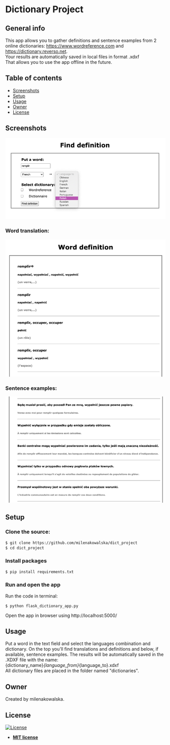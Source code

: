 # Dictionary Project

## General info
This app allows you to gather definitions and sentence examples from 2 online dictionaries: https://www.wordreference.com and https://dictionary.reverso.net. \
Your results are automatically saved in local files in format .xdxf \
That allows you to use the app offline in the future.

## Table of contents
* [Screenshots](#screenshots)
* [Setup](#setup)
* [Usage](#usage)
* [Owner](#owner)
* [License](#license)

## Screenshots
![Screenshot1](./img/Screenshot1.png)
### Word translation:
![Screenshot2](./img/Screenshot2.png)
### Sentence examples:
![Screenshot3](./img/Screenshot3.png)

## Setup
### Clone the source:

```shell
$ git clone https://github.com/milenakowalska/dict_project
$ cd dict_project
```
### Install packages

```shell
$ pip install requirements.txt
```
### Run and open the app

Run the code in terminal:

```shell
$ python flask_dictionary_app.py
```

Open the app in browser using http://localhost:5000/

## Usage
Put a word in the text field and select the languages combination and dictionary.
On the top you'll find translations and definitions and below, if available, sentence examples. 
The results will be automatically saved in the .XDXF file with the name: \
{dictionary_name}_{language_from}_{language_to}.xdxf \
All dictionary files are placed in the folder named "dictionaries".

## Owner
Created by milenakowalska.

## License
[![License](http://img.shields.io/:license-mit-blue.svg?style=flat-square)](http://badges.mit-license.org)

- **[MIT license](http://opensource.org/licenses/mit-license.php)**
